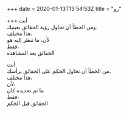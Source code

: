 +++
date = 2020-01-13T13:54:53Z
title = "رو"

+++ 
أنت    
ومن الخطأ أن تحاول رؤية الحقائق بعينيك.   
هذا مختلف،   
لأن، 
ما تنظر إليه هو   
فقط،   
الحقائق بعد المشاهدة   
   
أنت   
من الخطأ أن تحاول الحكم على الحقائق برأسك.   
هذا مختلف،   
لأن،   
ما تم تحديده كان   
فقط،   
الحقائق قبل الحكم